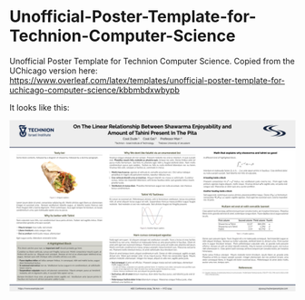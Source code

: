 # Unofficial-Poster-Template-for-Technion-Computer-Science
Unofficial Poster Template for Technion Computer Science. Copied from the UChicago version here: https://www.overleaf.com/latex/templates/unofficial-poster-template-for-uchicago-computer-science/kbbmbdxwbypb

It looks like this:

![](/images/preview.png)
